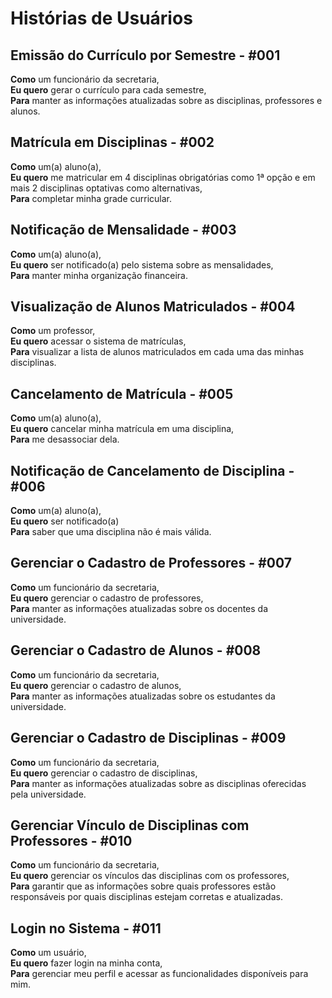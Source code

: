 # Histórias de Usuários

## Emissão do Currículo por Semestre - #001

**Como** um funcionário da secretaria,  
**Eu quero** gerar o currículo para cada semestre,  
**Para** manter as informações atualizadas sobre as disciplinas, professores e alunos.

## Matrícula em Disciplinas - #002

**Como** um(a) aluno(a),  
**Eu quero** me matricular em 4 disciplinas obrigatórias como 1ª opção e em mais 2 disciplinas optativas como alternativas,  
**Para** completar minha grade curricular.

## Notificação de Mensalidade - #003

**Como** um(a) aluno(a),  
**Eu quero** ser notificado(a) pelo sistema sobre as mensalidades,  
**Para** manter minha organização financeira.

## Visualização de Alunos Matriculados - #004

**Como** um professor,  
**Eu quero** acessar o sistema de matrículas,  
**Para** visualizar a lista de alunos matriculados em cada uma das minhas disciplinas.

## Cancelamento de Matrícula - #005

**Como** um(a) aluno(a),  
**Eu quero** cancelar minha matrícula em uma disciplina,  
**Para** me desassociar dela.

## Notificação de Cancelamento de Disciplina - #006

**Como** um(a) aluno(a),  
**Eu quero** ser notificado(a)  
**Para** saber que uma disciplina não é mais válida.

## Gerenciar o Cadastro de Professores - #007

**Como** um funcionário da secretaria,  
**Eu quero** gerenciar o cadastro de professores,  
**Para** manter as informações atualizadas sobre os docentes da universidade.

## Gerenciar o Cadastro de Alunos - #008

**Como** um funcionário da secretaria,  
**Eu quero** gerenciar o cadastro de alunos,  
**Para** manter as informações atualizadas sobre os estudantes da universidade.

## Gerenciar o Cadastro de Disciplinas - #009

**Como** um funcionário da secretaria,  
**Eu quero** gerenciar o cadastro de disciplinas,  
**Para** manter as informações atualizadas sobre as disciplinas oferecidas pela universidade.

## Gerenciar Vínculo de Disciplinas com Professores - #010

**Como** um funcionário da secretaria,  
**Eu quero** gerenciar os vínculos das disciplinas com os professores,  
**Para** garantir que as informações sobre quais professores estão responsáveis por quais disciplinas estejam corretas e atualizadas.

## Login no Sistema - #011

**Como** um usuário,  
**Eu quero** fazer login na minha conta,  
**Para** gerenciar meu perfil e acessar as funcionalidades disponíveis para mim.
